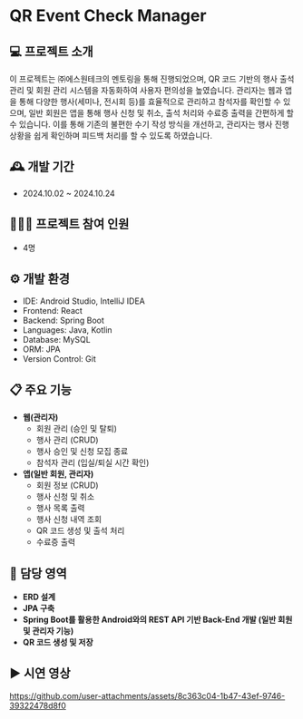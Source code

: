 # QR Event Check Manager

## 💻 프로젝트 소개
이 프로젝트는 ㈜에스원테크의 멘토링을 통해 진행되었으며, QR 코드 기반의 행사 출석 관리 및 회원 관리 시스템을 자동화하여 사용자 편의성을 높였습니다. 관리자는 웹과 앱을 통해 다양한 행사(세미나, 전시회 등)를 효율적으로 관리하고 참석자를 확인할 수 있으며, 일반 회원은 앱을 통해 행사 신청 및 취소, 출석 처리와 수료증 출력을 간편하게 할 수 있습니다. 이를 통해 기존의 불편한 수기 작성 방식을 개선하고, 관리자는 행사 진행 상황을 쉽게 확인하며 피드백 처리를 할 수 있도록 하였습니다.

## 🕰️ 개발 기간
* 2024.10.02 ~ 2024.10.24

## 🧑‍🤝‍🧑 프로젝트 참여 인원
* 4명

## ⚙️ 개발 환경
* IDE: Android Studio, IntelliJ IDEA
* Frontend: React
* Backend: Spring Boot
* Languages: Java, Kotlin
* Database: MySQL
* ORM: JPA
* Version Control: Git

## 📋 주요 기능
- **웹(관리자)**
  - 회원 관리 (승인 및 탈퇴)
  - 행사 관리 (CRUD)
  - 행사 승인 및 신청 모집 종료
  - 참석자 관리 (입실/퇴실 시간 확인)
- **앱(일반 회원, 관리자)**
  - 회원 정보 (CRUD)
  - 행사 신청 및 취소
  - 행사 목록 출력
  - 행사 신청 내역 조회
  - QR 코드 생성 및 출석 처리
  - 수료증 출력

## 🙋 담당 영역
- **ERD 설계**
- **JPA 구축**
- **Spring Boot를 활용한 Android와의 REST API 기반 Back-End 개발 (일반 회원 및 관리자 기능)**
- **QR 코드 생성 및 저장**

## ▶️ 시연 영상
https://github.com/user-attachments/assets/8c363c04-1b47-43ef-9746-39322478d8f0

